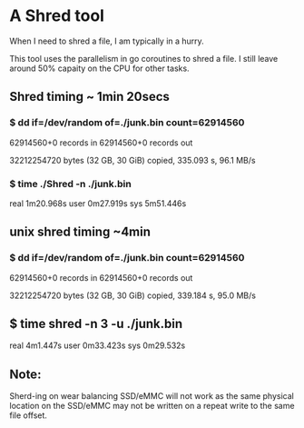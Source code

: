 # A Shred tool

When I need to shred a file, I am typically in a hurry. 

This tool uses the parallelism in go coroutines to shred a file. I still leave around 50% capaity on the CPU for other tasks.

## Shred timing ~  1min 20secs

### $ dd if=/dev/random of=./junk.bin count=62914560

62914560+0 records in
62914560+0 records out

32212254720 bytes (32 GB, 30 GiB) copied, 335.093 s, 96.1 MB/s

### $ time ./Shred -n ./junk.bin 

real	1m20.968s
user	0m27.919s
sys	5m51.446s

## unix shred timing ~4min 
### $ dd if=/dev/random of=./junk.bin count=62914560

62914560+0 records in
62914560+0 records out

32212254720 bytes (32 GB, 30 GiB) copied, 339.184 s, 95.0 MB/s

## $ time shred -n 3 -u ./junk.bin 

real	4m1.447s
user	0m33.423s
sys	0m29.532s




## Note:
Sherd-ing on wear balancing  SSD/eMMC will not work as the same physical location on the SSD/eMMC may not be written on a repeat write to the same file offset.
